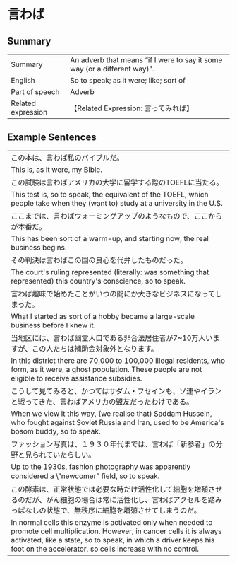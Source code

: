 # 言わば

## Summary

<table><tr>   <td>Summary</td>   <td>An adverb that means “if I were to say it some way (or a different way)”.</td></tr><tr>   <td>English</td>   <td>So to speak; as it were; like; sort of</td></tr><tr>   <td>Part of speech</td>   <td>Adverb</td></tr><tr>   <td>Related expression</td>   <td>【Related Expression: 言ってみれば】</td></tr></table>

## Example Sentences

<table><tr><td>この本は、言わば私のバイブルだ。</td></tr><tr><td>This is, as it were, my Bible.</td></tr><tr><td>この試験は言わばアメリカの大学に留学する際のTOEFLに当たる。</td></tr><tr><td>This test is, so to speak, the equivalent of the TOEFL, which people take when they (want to) study at a university in the U.S.</td></tr><tr><td>ここまでは、言わばウォーミングアップのようなもので、ここからが本番だ。</td></tr><tr><td>This has been sort of a warm-up, and starting now, the real business begins.</td></tr><tr><td>その判決は言わばこの国の良心を代弁したものだった。</td></tr><tr><td>The court's ruling represented (literally: was something that represented) this country's conscience, so to speak.</td></tr><tr><td>言わば趣味で始めたことがいつの間にか大きなビジネスになってしまった。</td></tr><tr><td>What I started as sort of a hobby became a large-scale business before I knew it.</td></tr><tr><td>当地区には、言わば幽霊人口である非合法居住者が7~10万人いますが、この人たちは補助金対象外となります。</td></tr><tr><td>In this district there are 70,000 to 100,000 illegal residents, who form, as it were, a ghost population. These people are not eligible to receive assistance subsidies.</td></tr><tr><td>こうして見てみると、かつてはサダム・フセインも、ソ連やイランと戦ってきた、言わばアメリカの盟友だったわけである。</td></tr><tr><td>When we view it this way, (we realise that) Saddam Hussein, who fought against Soviet Russia and Iran, used to be America's bosom buddy, so to speak.</td></tr><tr><td>ファッション写真は、１９３０年代までは、言わば「新参者」の分野と見られていたらしい。</td></tr><tr><td>Up to the 1930s, fashion photography was apparently considered a \"newcomer” ﬁeld, so to speak.</td></tr><tr><td>この酵素は、正常状態では必要な時だけ活性化して細胞を増殖させるのだが、がん細胞の場合は常に活性化し、言わばアクセルを踏みっぱなしの状態で、無秩序に細胞を増殖させてしまうのだ。</td></tr><tr><td>In normal cells this enzyme is activated only when needed to promote cell multiplication. However, in cancer cells it is always activated, like a state, so to speak, in which a driver keeps his foot on the accelerator, so cells increase with no control.</td></tr></table>

